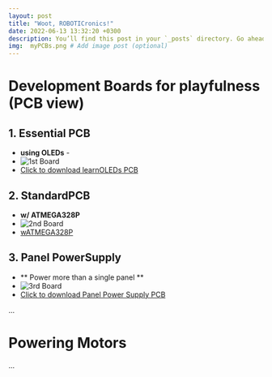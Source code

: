 ```yaml
---
layout: post
title: "Woot, ROBOTICronics!"
date: 2022-06-13 13:32:20 +0300
description: You’ll find this post in your `_posts` directory. Go ahead and edit it and re-build the site to see your changes. # Add post description (optional)
img:  myPCBs.png # Add image post (optional)
---
```


# Development Boards for playfulness (PCB view)
## 1.  Essential PCB
  - **using OLEDs** -
  - ![1st Board]({{site.baseurl}}/assets/img/learnOLEDs.png)
  - <a href="https://github.com/ROBOTICronics/PCB/blob/main/xMM/learnOLEDs.zip?raw=true" download="wATMEGA328P">Click to download learnOLEDs PCB</a>

## 2.  StandardPCB
  - **w/ ATMEGA328P**
  - ![2nd Board]({{site.baseurl}}/assets/img/wATMEGA328P.png)
  - [wATMEGA328P](https://github.com/ROBOTICronics/PCB/blob/main/xMM/wATMEGA328P.zip?raw=true)

## 3. Panel PowerSupply
  - ** Power more than a single panel **
  - ![3rd Board]({{site.baseurl}}/assets/img/panelpowersupply.png)
  - <a href="https://github.com/ROBOTICronics/PCB/blob/main/xMM/panel-power-supply.zip?raw=true">Click to download Panel Power Supply PCB</a> 

...

# Powering Motors

...
